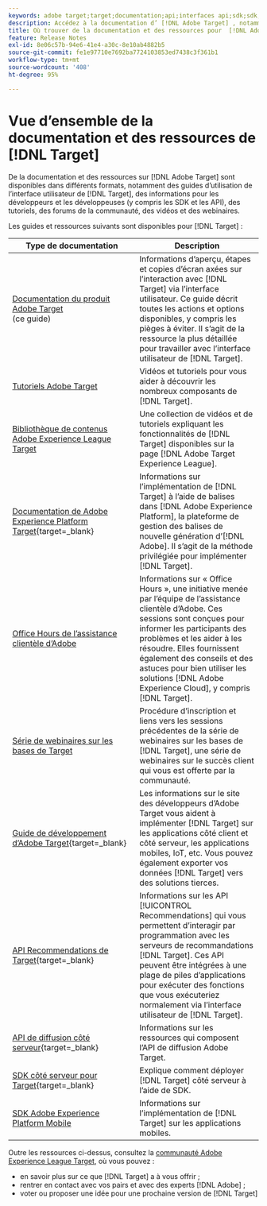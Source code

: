 ```yaml
---
keywords: adobe target;target;documentation;api;interfaces api;sdk;sdk;tutoriels;doc;documentation
description: Accédez à la documentation d’ [!DNL Adobe Target] , notamment à l’aide en ligne, aux tutoriels, aux vidéos et à la documentation destinée aux développeurset aux développeuses (SDK, API et bibliothèques JavaScript).
title: Où trouver de la documentation et des ressources pour  [!DNL Adobe Target] ?
feature: Release Notes
exl-id: 8e06c57b-94e6-41e4-a30c-8e10ab4882b5
source-git-commit: fe1e97710e7692ba7724103853ed7438c3f361b1
workflow-type: tm+mt
source-wordcount: '408'
ht-degree: 95%

---
```


# Vue d’ensemble de la documentation et des ressources de [!DNL Target]

De la documentation et des ressources sur [!DNL Adobe Target] sont disponibles dans différents formats, notamment des guides d’utilisation de l’interface utilisateur de [!DNL Target], des informations pour les développeurs et les développeuses (y compris les SDK et les API), des tutoriels, des forums de la communauté, des vidéos et des webinaires.

Les guides et ressources suivants sont disponibles pour [!DNL Target] :

| Type de documentation | Description |
| --- | --- |
| [Documentation du produit Adobe Target](/help/main/target-home.md)<br>(ce guide) | Informations d’aperçu, étapes et copies d’écran axées sur l’interaction avec [!DNL Target] via l’interface utilisateur. Ce guide décrit toutes les actions et options disponibles, y compris les pièges à éviter. Il s’agit de la ressource la plus détaillée pour travailler avec l’interface utilisateur de [!DNL Target]. |
| [Tutoriels Adobe Target](https://experienceleague.adobe.com/docs/target-learn/tutorials/overview.html?lang=fr) | Vidéos et tutoriels pour vous aider à découvrir les nombreux composants de [!DNL Target]. |
| [Bibliothèque de contenus Adobe Experience League Target](https://guided.adobe.com/#recommended/solutions/target) | Une collection de vidéos et de tutoriels expliquant les fonctionnalités de [!DNL Target] disponibles sur la page [!DNL Adobe Target Experience League]. |
| [Documentation de Adobe Experience Platform Target](https://experienceleague.adobe.com/docs/target-dev/developer/client-side/at-js-implementation/deploy-at-js/implement-target-using-adobe-launch.html){target=_blank} | Informations sur l’implémentation de [!DNL Target] à l’aide de balises dans [!DNL Adobe Experience Platform], la plateforme de gestion des balises de nouvelle génération d’[!DNL Adobe]. Il s’agit de la méthode privilégiée pour implémenter [!DNL Target]. |
| [Office Hours de l’assistance clientèle d’Adobe](/help/main/cmp-resources-and-contact-information.md#concept_58EA30379D3B48C4848BA2A8C464A5B7) | Informations sur « Office Hours », une initiative menée par l’équipe de l’assistance clientèle d’Adobe. Ces sessions sont conçues pour informer les participants des problèmes et les aider à les résoudre. Elles fournissent également des conseils et des astuces pour bien utiliser les solutions [!DNL Adobe Experience Cloud], y compris [!DNL Target]. |
| [Série de webinaires sur les bases de Target](https://landing.adobe.com/acs/2018/na/adobe-target/registration.html) | Procédure d’inscription et liens vers les sessions précédentes de la série de webinaires sur les bases de [!DNL Target], une série de webinaires sur le succès client qui vous est offerte par la communauté. |
| [Guide de développement d’Adobe Target](https://experienceleague.adobe.com/docs/target-dev/developer/overview.html){target=_blank} | Les informations sur le site des développeurs d’Adobe Target vous aident à implémenter [!DNL Target] sur les applications côté client et côté serveur, les applications mobiles, IoT, etc. Vous pouvez également exporter vos données [!DNL Target] vers des solutions tierces. |
| [API Recommendations de Target](https://experienceleague.adobe.com/docs/target-dev/developer/api/recommendations-api/overview.html?lang=fr){target=_blank} | Informations sur les API [!UICONTROL Recommendations] qui vous permettent d’interagir par programmation avec les serveurs de recommandations [!DNL Target]. Ces API peuvent être intégrées à une plage de piles d’applications pour exécuter des fonctions que vous exécuteriez normalement via l’interface utilisateur de [!DNL Target]. |
| [API de diffusion côté serveur](https://experienceleague.adobe.com/docs/target-dev/developer/server-side/server-side-overview.html){target=_blank} | Informations sur les ressources qui composent l’API de diffusion Adobe Target. |
| [SDK côté serveur pour Target](https://experienceleague.adobe.com/docs/target-dev/developer/server-side/getting-started.html?lang=fr){target=_blank} | Explique comment déployer [!DNL Target] côté serveur à l’aide de SDK. |
| [SDK Adobe Experience Platform Mobile](https://experienceleague.adobe.com/docs/mobile.html?lang=fr) | Informations sur l’implémentation de [!DNL Target] sur les applications mobiles. |

Outre les ressources ci-dessus, consultez la [communauté Adobe Experience League Target](https://experienceleaguecommunities.adobe.com/t5/adobe-target/ct-p/adobe-target-community), où vous pouvez :

* en savoir plus sur ce que [!DNL Target] a à vous offrir ;
* rentrer en contact avec vos pairs et avec des experts [!DNL Adobe] ;
* voter ou proposer une idée pour une prochaine version de [!DNL Target]